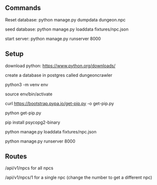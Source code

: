 ## Commands

Reset database: python manage.py dumpdata dungeon.npc

seed database: python manage.py loaddata fixtures/npc.json

start server: python manage.py runserver 8000

## Setup
download python: https://www.python.org/downloads/

create a database in postgres called dungeoncrawler

python3 -m venv env

source env/bin/activate 

curl https://bootstrap.pypa.io/get-pip.py -o get-pip.py

python get-pip.py

pip install psycopg2-binary

python manage.py loaddata fixtures/npc.json

python manage.py runserver 8000

## Routes
/api/v1/npcs for all npcs

/api/v1/npcs/1 for a single npc (change the number to get a different npc)
